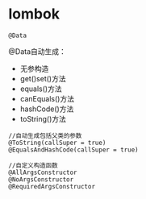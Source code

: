 # lombok

```
@Data
```

@Data自动生成：

- 无参构造
- get()set()方法
- equals()方法
- canEquals()方法
- hashCode()方法
- toString()方法

```
//自动生成包括父类的参数
@ToString(callSuper = true)
@EqualsAndHashCode(callSuper = true)
```

```
//自定义构造函数
@AllArgsConstructor
@NoArgsConstructor
@RequiredArgsConstructor
```

